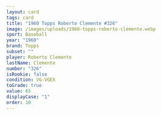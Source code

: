 ```yaml
---
layout: card
tags: card
title: "1960 Topps Roberto Clemente #326"
image: /images/uploads/1960-topps-roberto-clemente.webp
sport: Baseball
year: "1960"
brand: Topps
subset: ""
player: Roberto Clemente
lastName: Clemente
number: "326"
isRookie: false
condition: VG-VGEX
toGrade: true
value: 65
displayCase: "1"
order: 10
---
```

